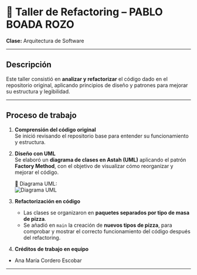 # 🍕 Taller de Refactoring – PABLO BOADA ROZO  
**Clase:** Arquitectura de Software  

---

## Descripción
Este taller consistió en **analizar y refactorizar** el código dado en el repositorio original, aplicando principios de diseño y patrones para mejorar su estructura y legibilidad.  

---

##  Proceso de trabajo
1. **Comprensión del código original**  
   Se inició revisando el repositorio base para entender su funcionamiento y estructura.  

2. **Diseño con UML**  
   Se elaboró un **diagrama de clases en Astah (UML)** aplicando el patrón **Factory Method**, con el objetivo de visualizar cómo reorganizar y mejorar el código.  

   📎 Diagrama UML:  
   ![Diagrama UML](https://github.com/PabloBoada03/DYAS-GoF-Patterns-Creational-PizzaFactory_PABLO_BOADA_Fork/blob/main/PIZZA.png)

3. **Refactorización en código**  
   - Las clases se organizaron en **paquetes separados por tipo de masa de pizza**.  
   - Se añadió en `main` la creación de **nuevos tipos de pizza**, para comprobar y mostrar el correcto funcionamiento del código después del refactoring.  

4.  **Créditos de trabajo en equipo**
   - Ana María Cordero Escobar
---
